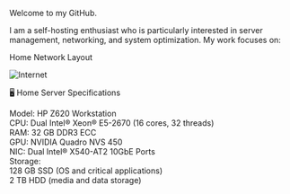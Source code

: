 Welcome to my GitHub.

I am a self-hosting enthusiast who is particularly interested in server management, networking, and system optimization. My work focuses on:

Home Network Layout

![Internet](https://github.com/user-attachments/assets/b5faf5af-d7b2-439c-a1fe-b5236896ac09)

🖥️ Home Server Specifications

  Model: HP Z620 Workstation\
   CPU: Dual Intel® Xeon® E5-2670 (16 cores, 32 threads)\
   RAM: 32 GB DDR3 ECC\
   GPU: NVIDIA Quadro NVS 450\
   NIC: Dual Intel® X540-AT2 10GbE Ports\
   Storage:\
        128 GB SSD (OS and critical applications)\
        2 TB HDD (media and data storage)



